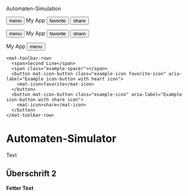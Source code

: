 <p>
  <mat-toolbar>
    <span>Automaten-Simulation</span>
  </mat-toolbar>
</p>

<p>
  <mat-toolbar>
   <button mat-icon-button class="example-icon" aria-label="Example icon-button with menu icon">
    <mat-icon>menu</mat-icon>
  </button>
  <span>My App</span>
  <span class="example-spacer"></span>
  <button mat-icon-button class="example-icon favorite-icon" aria-label="Example icon-button with heart icon">
    <mat-icon>favorite</mat-icon>
  </button>
  <button mat-icon-button class="example-icon" aria-label="Example icon-button with share icon">
   <mat-icon>share</mat-icon>
 </button>
</mat-toolbar>
</p>

<p>
  <mat-toolbar color="primary">
    <button mat-icon-button class="example-icon" aria-label="Example icon-button with menu icon">
      <mat-icon>menu</mat-icon>
    </button>
    <span>My App</span>
    <span class="example-spacer"></span>
    <button mat-icon-button class="example-icon favorite-icon" aria-label="Example icon-button with heart icon">
      <mat-icon>favorite</mat-icon>
    </button>
    <button mat-icon-button class="example-icon" aria-label="Example icon-button with share icon">
      <mat-icon>share</mat-icon>
    </button>
  </mat-toolbar>
</p>

<p>
  <mat-toolbar color="primary">
    <mat-toolbar-row>
      <span>My App</span>
      <span class="example-spacer"></span>
      <button mat-icon-button class="example-icon" aria-label="Example icon-button with menu icon">
        <mat-icon>menu</mat-icon>
      </button>
    </mat-toolbar-row>

    <mat-toolbar-row>
      <span>Second Line</span>
      <span class="example-spacer"></span>
      <button mat-icon-button class="example-icon favorite-icon" aria-label="Example icon-button with heart icon">
        <mat-icon>favorite</mat-icon>
      </button>
      <button mat-icon-button class="example-icon" aria-label="Example icon-button with share icon">
        <mat-icon>share</mat-icon>
      </button>
    </mat-toolbar-row>
  </mat-toolbar>
</p>






# Automaten-Simulator

Text

## Überschrift 2 

**Fetter Text**


